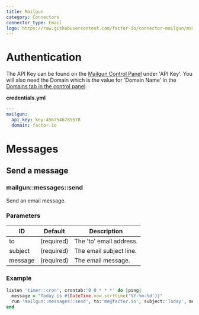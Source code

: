 ```yaml
---
title: Mailgun
category: Connectors
connector_type: Email
logo: https://raw.githubusercontent.com/factor-io/connector-mailgun/master/logo.png
---
```

# Authentication
The API Key can be found on the [Mailgun Control Panel](https://mailgun.com/cp) under 'API Key'. You will also need the Domain which is the value for 'Domain Name' in the [Domains tab in the control panel](https://mailgun.com/app/domains).

**credentials.yml**

```yaml
---
mailgun:
  api_key: key-4567546785678
  domain: factor.io
```

# Messages

## Send a message
### mailgun::messages::send
Send an email message.

### Parameters
ID | Default | Description
--- | --- | ---
to | (required) | The 'to' email address.
subject | (required) | The email subject line.
message | (required) | The email message.

### Example
```ruby
listen 'timer::cron', crontab:'0 0 * * *' do |ping|
  message = "Today is #{DateTime.now.strftime('%Y-%m-%d')}"
  run 'mailgun::messages::send', to:'me@factor.io', subject:'Today', message:message
end
```